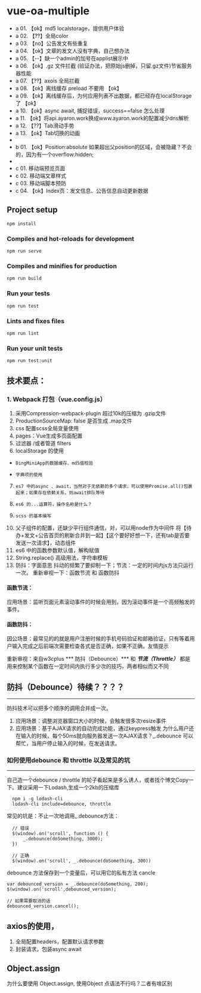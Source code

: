 ﻿# vue-oa-multiple
- a 01. 【ok】md5 localstorage，提供用户体验 
- a 02. 【??】全局color
- a 03. 【no】公告发文有些重复 
- a 04. 【ok】文章的发文人没有字典，自己想办法 
- a 05. 【--】缺一个admin的加号在applist展示中
- a 06. 【ok】.gz 文件拦截 (验证办法，把原始js删掉，只留.gz文件)节省服务器性能
- a 07. 【??】axois 全局拦截
- a 08. 【ok】离线缓存   preload 不要用 【ok】
- a 09. 【ok】离线缓存后，为何应用列表不出数据，都已经存在localStorage了 【ok】
- a 10. 【ok】async await, 捕捉错误，success==false 怎么处理
- a 11. 【ok】将api.ayaron.work换成www.ayaron.work的配置减少dns解析
- a 12. 【??】Tab滑动手势
- a 13. 【ok】Tab切换的动画
- 
- b 01. 【ok】Position:absolute 如果超出父position的区域，会被隐藏？不会的，因为有一个overflow:hidden;
- 
- c 01. 移动端预览页面
- c 02. 移动端文章样式
- c 03. 移动端脚本预防
- c 04. 【ok】Index页：发文信息、公告信息自动更新数据


## Project setup
```
npm install
```

### Compiles and hot-reloads for development
```
npm run serve
```

### Compiles and minifies for production
```
npm run build
```

### Run your tests
```
npm run test
```

### Lints and fixes files
```
npm run lint
```

### Run your unit tests
```
npm run test:unit
```

## 技术要点：

### 1. Webpack 打包（vue.config.js）
1.    采用Compression-webpack-plugin 超过10k的压缩为 .gzip文件
2.    ProductionSourceMap: false 是否生成 .map文件
3.    css 配置scss全局变量使用
4.    pages：Vue生成多页面配置
5.    过滤器 /或者管道 filters
6.    localStorage 的使用
   -     DingMiniApp的数据缓存、md5值校验
   -     字典项的使用
7.     es7 中的async 、await，当然对于无依赖的多个请求，可以使用Promise.all()包裹起来；如果存在依赖关系，则await排队等待
8.     es6 的...运算符，操作名称是什么？
9.     scss 的基本编写
10.    父子组件的配置，还缺少平行组件通信，对，可以用node作为中间件 将【待办+发文+公告首页的刷新合并到一起】【这个要好好想一下，还有tab是否要发送一次请求】，动态组件
11.    es6 中的函数参数默认值，解构赋值
12.    String.replace() 高级用法，字符串模板
13.    防抖：字面意思 抖动的频繁了要抑制一下；节流：一定的时间内js方法只运行一次。
重新审视一下：函数节流 和 函数防抖
#### 函数节流：
应用场景：监听页面元素滚动事件的时候会用到，因为滚动事件是一个高频触发的事件。

#### 函数防抖：
因公场景：最常见的的就是用户注册时候的手机号码验证和邮箱验证，只有等着用户输入完成之后前端次需要检查各式是否正确，如果不正确，友情提示

重新审视：来自w3cplus
  *** 防抖（Debounce）*** 和 ***节流（Throttle）*** 都是用来控制某个函数在一定时间内执行多少次的技巧，两者相似而又不同

## 防抖（Debounce）待续？？？？
--------------------------------------------------------------
防抖技术可以把多个顺序的调用合并成一次。
1. 应用场景：调整浏览器窗口大小的时候，会触发很多次resize事件
2. 应用场景：基于AJAX请求的自动完成功能，通过keypress触发
为什么用户还在输入的时候，每个50ms就向服务器发送一次AJAX请求？_.debounce 可以帮忙，当用户停止输入的时候，在发送请求。

### 如何使用debounce 和 throttle 以及常见的坑
-----------------------------------------------------------------
自己造一个debounce / throttle 的轮子看起来是多么诱人，或者找个博文Copy一下。建议采用一下Lodash,生成一个2kb的压缩库
```
  npm i -g lodash-cli
  lodash-cli include=debounce, throttle
```

常见的坑是：不止一次地调用_.debounce方法：

```
  // 错误
  $(window).on('scroll', function () {
      _.debounce(doSomething, 3000);
  })
  
  // 正确
  $(window).on('scroll', _.debounce(doSomething, 300))
```

debounce 方法保存到一个变量后，可以用它的私有方法 cancle
```
var debounced_version = _.debounce(doSomething, 200);
$(window).on('scroll',debounced_version);

// 如果需要取消的话
debounced_version.cancel();
```



 








## axios的使用，
1. 全局配置headers，配置默认请求参数
2. 封装请求，包装async await

## Object.assign
为什么要使用 Object.assign, 使用Object 点语法不行吗？二者有啥区别